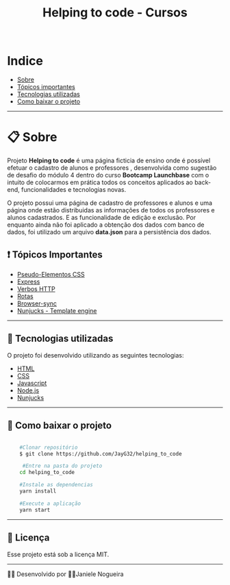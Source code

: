 <h1 align="center"> Helping to code - Cursos <h1>

<h1> <img src="public/helping_to_code.gif" alt=""> <h1>


# Indice
- [Sobre](#-sobre)
- [Tópicos importantes](#-tópicos-importantes)
- [Tecnologias utilizadas](#-tecnologias-utilizadas)
- [Como baixar o projeto](#-como-baixar-o-projeto)

---

# 📋 Sobre
Projeto **Helping to code** é uma página ficticia de ensino onde é possível efetuar o cadastro de alunos e professores , desenvolvida como sugestão de desafio do módulo 4 dentro do curso  **Bootcamp Launchbase** com o intuito de colocarmos em prática todos os conceitos aplicados ao back-end, funcionalidades e tecnologias novas.

O projeto possui uma página de cadastro de professores e alunos e uma página onde estão distribuidas as informações de todos os professores e alunos cadastrados. 
E as funcionalidade de edição e exclusão. Por enquanto ainda não foi aplicado a obtenção dos dados com banco de dados, foi utilizado um arquivo **data.json** para a persistência dos dados.


##  ❗ Tópicos Importantes
- [Pseudo-Elementos CSS](https://developer.mozilla.org/pt-BR/docs/Web/CSS/Pseudo-classes)
- [Express](https://imasters.com.br/front-end/criando-uma-api-node-em-10-passos-com-express-js)
- [Verbos HTTP](https://www.luiztools.com.br/post/http-para-programadores-node-js/)
- [Rotas](https://medium.com/desenvolvimento-com-node-js/express-para-gerenciamento-de-rotas-no-node-js-10dc7600adb1)
- [Browser-sync](https://imasters.com.br/desenvolvimento/economize-tempo-ao-testar-suas-paginas-web-com-o-browser-sync)
- [Nunjucks - Template engine](https://imasters.com.br/front-end/nunjucks-template-engine-para-js)

---

## 🚀 Tecnologias utilizadas 

O projeto foi desenvolvido utilizando as seguintes tecnologias:

- [HTML](https://www.w3schools.com/html/)
- [CSS](https://www.w3schools.com/css/default.asp)
- [Javascript](https://www.w3schools.com/js/default.asp)
- [Node.js](https://nodejs.org/en/)
- [Nunjucks](https://mozilla.github.io/nunjucks/)


---

## 📁 Como baixar o projeto
```bash

    #Clonar repositório
    $ git clone https://github.com/JayG32/helping_to_code

     #Entre na pasta do projeto
    cd helping_to_code

    #Instale as dependencias
    yarn install

    #Execute a aplicação
    yarn start

```
---
## 📑 Licença
Esse projeto está sob a licença MIT. 

---

👩‍💻 Desenvolvido por 🙎‍♀️Janiele Nogueira